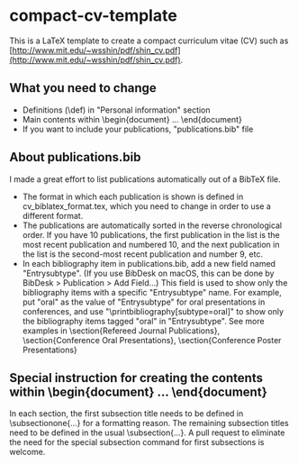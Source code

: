 # compact-cv-template
This is a LaTeX template to create a compact curriculum vitae (CV) such as [http://www.mit.edu/~wsshin/pdf/shin_cv.pdf](http://www.mit.edu/~wsshin/pdf/shin_cv.pdf).

## What you need to change
- Definitions (\def) in "Personal information" section
- Main contents within \begin{document} ... \end{document}
- If you want to include your publications, "publications.bib" file

## About publications.bib
I made a great effort to list publications automatically out of a BibTeX file.
- The format in which each publication is shown is defined in cv_biblatex_format.tex, which you need to change in order to use a different format.
- The publications are automatically sorted in the reverse chronological order.  If you have 10 publications, the first publication in the list is the most recent publication and numbered 10, and the next publication in the list is the second-most recent publication and number 9, etc.
- In each bibliography item in publications.bib, add a new field named "Entrysubtype".  (If you use BibDesk on macOS, this can be done by BibDesk > Publication > Add Field...)  This field is used to show only the bibliography items with a specific "Entrysubtype" name.  For example, put "oral" as the value of "Entrysubtype" for oral presentations in conferences, and use "\printbibliography[subtype=oral]" to show only the bibliography items tagged "oral" in "Entrysubtype".  See more examples in \section{Refereed Journal Publications}, \section{Conference Oral Presentations}, \section{Conference Poster Presentations}

## Special instruction for creating the contents within \begin{document} ... \end{document}
In each section, the first subsection title needs to be defined in \subsectionone{...} for a formatting reason.  The remaining subsection titles need to be defined in the usual \subsection{...}.  A pull request to eliminate the need for the special subsection command for first subsections is welcome.

